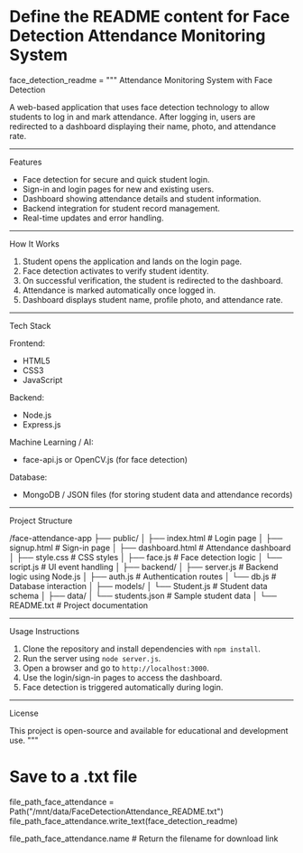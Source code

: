 # Define the README content for Face Detection Attendance Monitoring System
face_detection_readme = """
Attendance Monitoring System with Face Detection

A web-based application that uses face detection technology to allow students to log in and mark attendance. After logging in, users are redirected to a dashboard displaying their name, photo, and attendance rate.

---

Features

- Face detection for secure and quick student login.
- Sign-in and login pages for new and existing users.
- Dashboard showing attendance details and student information.
- Backend integration for student record management.
- Real-time updates and error handling.

---

How It Works

1. Student opens the application and lands on the login page.
2. Face detection activates to verify student identity.
3. On successful verification, the student is redirected to the dashboard.
4. Attendance is marked automatically once logged in.
5. Dashboard displays student name, profile photo, and attendance rate.

---

Tech Stack

Frontend:
- HTML5
- CSS3
- JavaScript

Backend:
- Node.js
- Express.js

Machine Learning / AI:
- face-api.js or OpenCV.js (for face detection)

Database:
- MongoDB / JSON files (for storing student data and attendance records)

---

Project Structure

/face-attendance-app
├── public/
│   ├── index.html         # Login page
│   ├── signup.html        # Sign-in page
│   ├── dashboard.html     # Attendance dashboard
│   ├── style.css          # CSS styles
│   ├── face.js            # Face detection logic
│   └── script.js          # UI event handling
│
├── backend/
│   ├── server.js          # Backend logic using Node.js
│   ├── auth.js            # Authentication routes
│   └── db.js              # Database interaction
│
├── models/
│   └── Student.js         # Student data schema
│
├── data/
│   └── students.json      # Sample student data
│
└── README.txt             # Project documentation

---

Usage Instructions

1. Clone the repository and install dependencies with `npm install`.
2. Run the server using `node server.js`.
3. Open a browser and go to `http://localhost:3000`.
4. Use the login/sign-in pages to access the dashboard.
5. Face detection is triggered automatically during login.

---

License

This project is open-source and available for educational and development use.
"""

# Save to a .txt file
file_path_face_attendance = Path("/mnt/data/FaceDetectionAttendance_README.txt")
file_path_face_attendance.write_text(face_detection_readme)

file_path_face_attendance.name  # Return the filename for download link

